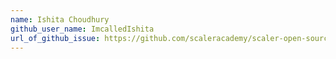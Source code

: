 ```yaml
---
name: Ishita Choudhury
github_user_name: ImcalledIshita
url_of_github_issue: https://github.com/scaleracademy/scaler-open-source-september-challenge/issues/260
---
```

